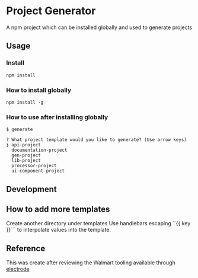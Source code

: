 # Project Generator

A npm project which can be installed globally and used to generate projects

## Usage
### Install
```npm install```

 ### How to install globally
```npm install -g```

### How to use after installing globally

```
$ generate

? What project template would you like to generate? (Use arrow keys)
❯ api-project
  documentation-project
  gen-project
  lib-project
  processor-project
  ui-component-project
```

## Development

## How to add more templates

Create another directory under templates
Use handlebars escaping ``{{ key }}``` to interpolate values into the template.


## Reference

This was create after reviewing the Walmart tooling available through [electrode](http://www.electrode.io/)
